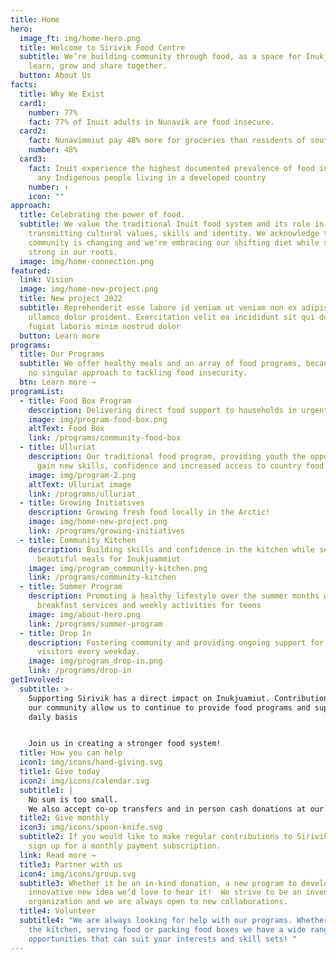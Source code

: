 ```yaml
---
title: Home
hero:
  image_ft: img/home-hero.png
  title: Welcome to Sirivik Food Centre
  subtitle: We’re building community through food, as a space for Inukjuamiut to
    learn, grow and share together.
  button: About Us
facts:
  title: Why We Exist
  card1:
    number: 77%
    fact: 77% of Inuit adults in Nunavik are food insecure.
  card2:
    fact: Nunavimmiut pay 48% more for groceries than residents of southern Quebec.
    number: 48%
  card3:
    fact: Inuit experience the highest documented prevalence of food insecurity of
      any Indigenous people living in a developed country
    number: ↑
    icon: ""
approach:
  title: Celebrating the power of food.
  subtitle: We value the traditional Inuit food system and its role in
    transmitting cultural values, skills and identity. We acknowledge that our
    community is changing and we're embracing our shifting diet while standing
    strong in our roots.
  image: img/home-connection.png
featured:
  link: Vision
  image: img/home-new-project.png
  title: New project 2022
  subtitle: Reprehenderit esse labore id veniam ut veniam non ex adipisicing amet
    ullamco dolor proident. Exercitation velit ea incididunt sit qui do ipsum
    fugiat laboris minim nostrud dolor
  button: Learn more
programs:
  title: Our Programs
  subtitle: We offer healthy meals and an array of food programs, because there’s
    no singular approach to tackling food insecurity.
  btn: Learn more →
programList:
  - title: Food Box Program
    description: Delivering direct food support to households in urgent need of assistance
    image: img/program-food-box.png
    altText: Food Box
    link: /programs/community-food-box
  - title: Ulluriat
    description: Our traditional food program, providing youth the opportunity to
      gain new skills, confidence and increased access to country food.
    image: img/program-2.png
    altText: Ulluriat image
    link: /programs/ulluriat
  - title: Growing Initiatives
    description: Growing fresh food locally in the Arctic!
    image: img/home-new-project.png
    link: /programs/growing-initiatives
  - title: Community Kitchen
    description: Building skills and confidence in the kitchen while serving up big
      beautiful meals for Inukjuammiut
    image: img/program_community-kitchen.png
    link: /programs/community-kitchen
  - title: Summer Program
    description: Promoting a healthy lifestyle over the summer months with daily
      breakfast services and weekly activities for teens
    image: img/about-hero.png
    link: /programs/summer-program
  - title: Drop In
    description: Fostering community and providing ongoing support for drop in
      visitors every weekday.
    image: img/program_drop-in.png
    link: /programs/drop-in
getInvolved:
  subtitle: >-
    Supporting Sirivik has a direct impact on Inukjuamiut. Contributions from
    our community allow us to continue to provide food programs and support on a
    daily basis


    Join us in creating a stronger food system!
  title: How you can help
  icon1: img/icons/hand-giving.svg
  title1: Give today
  icon2: img/icons/calendar.svg
  subtitle1: |
    No sum is too small.
    We also accept co-op transfers and in person cash donations at our location.
  title2: Give monthly
  icon3: img/icons/spoon-knife.svg
  subtitle2: If you would like to make regular contributions to Sirivik you can
    sign up for a monthly payment subscription.
  link: Read more →
  title3: Partner with us
  icon4: img/icons/group.svg
  subtitle3: Whether it be an in-kind donation, a new program to develop or an
    innovative new idea we’d love to hear it!  We strive to be an inventive
    organization and we are always open to new collaborations.
  title4: Volunteer
  subtitle4: "We are always looking for help with our programs. Whether it’s in
    the kitchen, serving food or packing food boxes we have a wide range of
    opportunities that can suit your interests and skill sets! "
---
```

